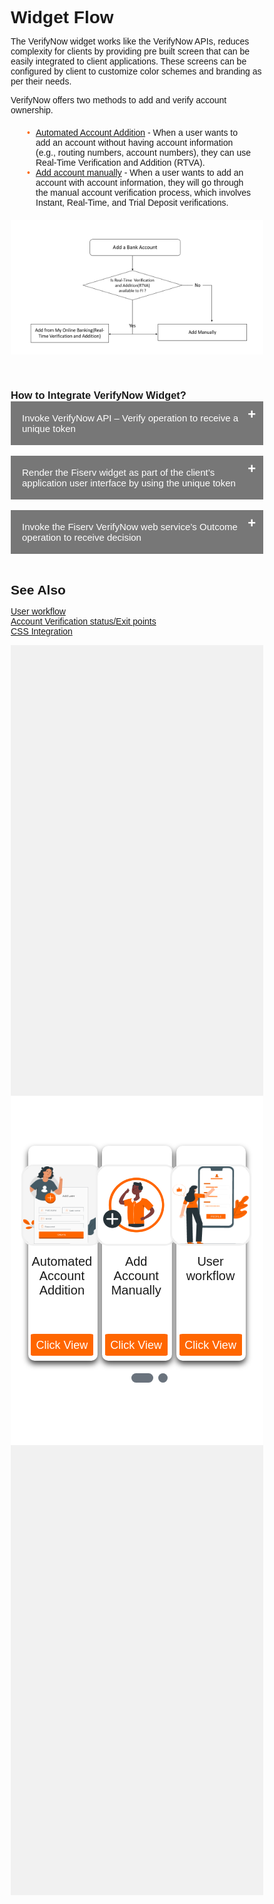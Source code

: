 
# Widget Flow

The VerifyNow widget works like the VerifyNow APIs, reduces complexity for clients by providing pre built screen that can be easily integrated to client applications. These screens can be configured by client to customize color schemes and branding as per their needs. 

VerifyNow offers two methods to add and verify account ownership.


<div class="card-body">
<ul>
<li><a href="../docs/?path=docs/automated-account-additions.md">Automated Account Addition</a> - When a user wants to add an account without having account information (e.g., routing numbers, account numbers), they can use Real-Time Verification and Addition (RTVA).</li>

<li><a href="../docs/?path=docs/add-account-manually.md">Add account manually</a> - When a user wants to add an account with account information, they will go through the manual account verification process, which involves Instant, Real-Time, and Trial Deposit verifications.</li>
</ul>
</div>

<center>

![image](../assets/images/add-account-manually-flowchart.png)

&nbsp;

</center>

### How to Integrate VerifyNow Widget?

<div>
    <input type="checkbox" class="collapsible-checkbox" id="section1">
    <label class="label-expand" for="section1">	Invoke VerifyNow API – Verify operation to receive a unique token</label>
    <div class="content-expand">

The client application invokes the VerifyNow web service’s Verify operation with the expected elements for profile and account information. The client application receives a token and the status of the request from the VerifyNow system. The token will not be passed to the client application if there is any failure in processing the data received, such as failure in data validation and/or business-related validation. For more information, see <a href="../docs/?path=docs/api-flow.md">API Flow</a>.
</br>

</div>
</div>
</br>
<div>
    <input type="checkbox" class="collapsible-checkbox" id="section2">
    <label class="label-expand" for="section2">	Render the Fiserv widget as part of the client’s application user interface by using the unique token</label>
    <div class="content-expand">
    The client is required to comply with the following integration points to use the Fiserv widget in their application’s user interface.
<h2>a. Widget Integration</h2>
<h3>JavaScript</h3>

The client’s application user interface to support the widget is required to include the following script hosted by the VerifyNow system. The widget takes care of all user interface level processing and data validation. Processing control will be given back to the client’s application by a JavaScript API call.

```
<script type="text/javascript" src="<Domain>/js/cashedge/navgra/verifynow/vnClient.js ?homeId=<FI_HOME_ID>"></script>
```

The Fiserv Client Manager will provide the value of FI_HOME_ID to the client at the time of onboarding.

<h3>Hidden Variables</h3>

The client’s application user interface is expected to have the following hidden variables with the appropriate values for the expected functional flow. Samples are included after the variable descriptions.
<div class="card-body">
<ul>
<li><i>pidString</i> – Used for authentication and to refer to which user-specific account needs to be considered for verification. The value for this should be the token received from the Verify operation.</li>
<li><i>verifyOption</i> – Used to hold the value that identifies whether the verification call is new or for re-verification (user and account combination) for the account. Possible values for this variable could be “‘REVERIFY”’ or any other string. If the value is “REVERIFY”, the VerifyNow system will consider this to be a re-verification; otherwise, it will be considered a new verification call.</li>
<li><i>klURL</i> – Used keep the customer’s session alive in the client application.</li>
<li><i>cssURL</i> – Used to pass the client-hosted cssURL. This is required only when the client hosts the CSS.</li>
</ul>
</div>

<h3>Samples</h3>

```
<input type="hidden" name="pidString" id="pidString" value="CE02#4#TNiA3Qj"/>

<input type="hidden" name="verifyOption" id="verifyOption" value="REVERIFY"/>

<input type="hidden" name="verifyOption" id="verifyOption" value=""/>

<input type="hidden" name="klURL" id="klURL" value="<<clientHostedURL>>"/> 

<input type="hidden" name="cssURL" id="cssURL" value="<<clientHostedCSS>>"/>

```

</br>
<h2>b. Widget Placement</h2>

The client’s application is required to provide the expected space in their user interface to place the VerifyNow widget. This needs to happen through use of the `<b>div</b>` tag with the predefined ID (<b>vn_space</b>) associated with it. A sample could appear as:

```
<div id="vn_space" style="align:center; margin:5px; width:100%" align="center"> </div>
```

</br>
<h2>c. Control Handover to Client Application</h2>

Application control will be transferred back to the client’s application from the VerifyNow system through a JavaScript API call hosted by the client application. Clients can incorporate their business flow inside of it. 

```
function onVnVerificationComplete(JSonResponse){

alert("UI Control is handed over to Client");

}
```
</div>
</div>
</br>

<div>
    <input type="checkbox" class="collapsible-checkbox" id="section5">
    <label class="label-expand" for="section5">	Invoke the Fiserv VerifyNow web service’s Outcome operation  to receive decision</label>
    <div class="content-expand">

The client’s application receives the outcome of the verification through the Outcome operation with the token associated for the specific verification. The Outcome operation provides the detail, including verification types and their respective statuses along with the combined decision. Refer to the <a href="../docs/?path=docs/api-flow.md">API Flow</a>.

</div>
</div>
</br>

## See Also

[User workflow](?path=docs/user-workflow.md)</br>
[Account Verification status/Exit points](?path=docs/account-verification-status.md)</br>
[CSS Integration](?path=docs/css-integration.md)

<div class="debit-body">
    <div class="debit-container">
        <input type="radio" name="dot" id="one">
        <input type="radio" name="dot" id="two">
        <div class="main-card-debit">
            <div class="cards-debit">
                <div class="card-debit">
                <div class="content-debit">
                    <div class="img-debit">
                        <img src="https://raw.githubusercontent.com/Fiserv/verifynow/develop/assets/images/AutomatedAcctAddition.png" alt="automated-acct-addition">
                    </div>
                    <div class="details">
                        <div class="name">Automated Account Addition</div>
                    </div>
                    <div class="media-icons">
                        <a href="?path=docs/automated-account-additions.md">Click View</a>
                    </div>
                </div>
                </div>
                <div class="card-debit">
                    <div class="content-debit">
                        <div class="img-debit">
                            <img src="https://raw.githubusercontent.com/Fiserv/verifynow/develop/assets/images/add-acc-manually-icon.png">
                        </div>
                        <div class="details">
                            <div class="name">Add Account Manually</div>
                        </div>
                        <div class="media-icons">
                            <a href="?path=docs/add-account-manually.md">Click View</a>
                        </div>
                    </div>
                    </div>
                    <div class="card-debit">
                        <div class="content-debit">
                            <div class="img-debit">
                                <img src="https://raw.githubusercontent.com/Fiserv/verifynow/develop/assets/images/user-workflow.png">
                            </div>
                            <div class="details">
                                <div class="name">User workflow</div>
                            </div>
                            <div class="media-icons">
                                <a href="?path=docs/user-workflow.md">Click View</a>
                            </div>
                        </div>
                        </div>
            </div>
            <div class="cards-debit">
                <div class="card-debit">
                <div class="content-debit">
                    <div class="img-debit">
                        <img src="https://raw.githubusercontent.com/Fiserv/verifynow/develop/assets/images/acc-verification-status.png">
                    </div>
                    <div class="details">
                        <div class="name">Account Verification status/Exit points</div>
                    </div>
                    <div class="media-icons">
                        <a href="?path=docs/account-verification-status.md">Click View</a>
                    </div>
                </div>
             </div>
             <div class="card-debit">
                <div class="content-debit">
                    <div class="img-debit">
                        <img src="https://raw.githubusercontent.com/Fiserv/verifynow/develop/assets/images/css-integration.png">
                    </div>
                    <div class="details">
                        <div class="name">CSS Integration</div>
                    </div>
                    <div class="media-icons">
                        <a href="?path=docs/css-integration.md">Click View</a>
                    </div>
                </div>
             </div>
             <div class="card-debit" style= "visibility: hidden">
                <div class="content-debit">
                    <div class="img-debit" >
                        <img src="https://raw.githubusercontent.com/Fiserv/verifynow/develop/assets/images/edit-debit.png">
                    </div>
                    <div class="details">
                        <div class="name">CSS Integration</div>
                    </div>
                    <div class="media-icons">
                        <a href="?path=docs/css-integration.md">Click View</a>
                    </div>
                </div>
             </div>
            </div>
        </div>
        <div class="button-debit">
            <label for="one" class="active one"></label>
            <label for="two" class="two"></label>
        </div>
    </div>
</div>

<style>
    .card-body ul {
        list-style: none;
        padding-left: 20px;
    }
    .card-body ul li::before {
        content: "\2022";
        font-size: 1.1em;
        color: #f60;
        display: inline-block;
        width: 1em;
        margin-left: -1em;
    }
    .collapsible-container {
        width: 100%;
    }

    .collapsible-checkbox {
        display: none;
    }

    .label-expand {
        background-color: #777;
        color: white;
        cursor: pointer;
        padding: 18px;
        width: 100%;
        border: none;
        text-align: left;
        outline: none;
        font-size: 15px;
        display: block;
        position: relative;
    }
   .label-expand::after{
        content: '+';
        font-size: 22px;
        font-weight: bold;
        position: absolute;
        right: 12px;
        top: 8px;
    }
    input:checked + label::after {
        content: '-';
        font-size: 22px;
        right: 14px;
        top: 8px;
    }

    .collapsible-checkbox:checked+.label-expand {
        background-color: #555;
    }

    .content-expand {
        padding: 0 18px;
        display: none;
        overflow: hidden;
        background-color: #f1f1f1;
    }

    .collapsible-checkbox:checked+.label-expand+.content-expand {
        display: block;
    }


    .block-quote {
        padding: 1em;
        color: #6a737d;
        border-left: 0.375em solid #40a9ff;
        background: #e6f7ff;
        border-radius: 3px;
    }

    .content-left {
        width: 50%
    }

    .image-otp {
        width: 40%
    }

    .content-body {
        display: flex;
        align-items: center;
        justify-content: space-between;
        padding: 20px;
    }

    .image-center {
      display: block;
      margin-left: auto;
      margin-right: auto;
      width: 70%;
    }
    
    .card-body {
        margin: 20px;
    }
     * {
        margin: 0;
        padding: 0;
        box-sizing: border-box;
        font-family: sans-serif;
    }
    .debit-body {
        display: flex;
        min-height: 50vh;
        align-items: center;
        justify-content: center;
        background: #6a737d;
        background-position: center;
        background-size: cover;
        position: relative;
    }
    .debit-body::before {
        z-index: 777;
        content: '';
        position: absolute;
        background: #f1f1f1;
        width: 100%;
        height: 100%;
    }
    ::selection {
        background: #ff676d;
        color: white;
    }
    .debit-container{
        max-width: 950px;
        width: 100%;
        overflow: hidden;
        padding: 80px 0;
        z-index: 999;
        background: #ffffff;
    }
    .debit-container .main-card-debit {
        display: flex;
        justify-content: space-evenly;
        width: 200%;
        transition: 1s;
    }
    #two:checked~.main-card-debit {
        margin-left: -100%;
    }
    .debit-container .main-card-debit .cards-debit {
        width: calc(100% / 2 - 10px);
        display: flex;
        flex-wrap: wrap;
        margin: 0px 20px;
        justify-content: space-evenly;
        position: relative;
    }
    .main-card-debit .cards-debit .card-debit {
        width: calc(100% / 3 - 10px);
        background: white;
        border-radius: 10px;
        padding: 30px;
        box-shadow: 0 5px 10px rgba(0, 0, 0, 0.75);
        transition: all 0.4s ease;
    }
    .main-card-debit .cards-debit .card-debit:hover {
        transform: translateY(-15px);
    }
    .cards-debit .card-debit .content-debit {
        width: 95%;
        display: flex;
        flex-direction: column;
        justify-content: center;
        align-items: center;
        text-align: center;
    }
    .cards-debit .card-debit .content-debit .img-debit {
        height: 130px;
        width: 130px;
        margin-bottom: 14px;
    }
    .card-debit .content-debit .img-debit img {
        height: 100%;
        width: 100%;
        border: 3px solid #f1f1f1;
        border-radius: 15%;
        object-fit: cover;
    }
    .card-debit .content-debit .name {
        font-size: 20px;
        font-weight: 500;
    }
    .card-debit .content-debit .desc {
        font-size: 20px;
        color: #ff676d;
    }
    .card-debit .content-debit .media-icons {
        margin-top: 10px;
        display: flex;
    }
    .media-icons{
        bottom: 8px;
    position: absolute;
    }
    .details{
height: 140px;
    }
    
    .media-icons a {
        text-align: center;
        line-height: 33px;
        height: 35px;
        width: 100px;
        margin: 0 4px;
        font-size: 18px;
        color: white;
        border-radius: 5%;
        text-decoration: none;
        border: 2px solid transparent;
        background: #f60;
        transition: all 0.3s ease;
    }
    .media-icons a:hover {
        color: #f60;
        background-color: white;
        border-color: #f60;
    }
    .debit-container .button-debit {
        width: 100%;
        display: flex;
        justify-content: center;
        margin: 20px;
    }
    .button-debit label {
        height: 15px;
        width: 15px;
        border-radius: 20px;
        background: #6a737d;
        margin: 0 4px;
        cursor: pointer;
        transition: all 0.5s ease;
    }
    .button-debit label.active {
        width: 35px;    
    }
    #one:checked~.button-debit .one {
        width: 35px;
    }
    #one:checked~.button-debit .two {
        width: 35px;
    }
    #two:checked~.button-debit .one {
        width: 15px;
    }
    #two:checked~.button-debit .two {
        width: 15px;
    }
    input[type="radio"]{
        display: none;
    }
    .block-quote {
        padding: 1em;
        color: #6a737d;
        border-left: 0.375em solid #40a9ff;
        background: #e6f7ff;
        border-radius: 3px;
    }
    .image-center {
      display: block;
      width: 70%;
      margin: 5px auto;
    }
    .confirm-button {
        padding: 2px;
        font-weight:bold;
    }
    .card-body {
        margin: 20px;
    }
    .card-body ul {
        list-style: none;
        padding-left: 20px;
    }
    .card-body ul li::before {
        content: "\2022";
        font-size: 1em;
        color: #f60;
        display: inline-block;
        width: 1em;
        margin-left: -1em;
    }

</style>



